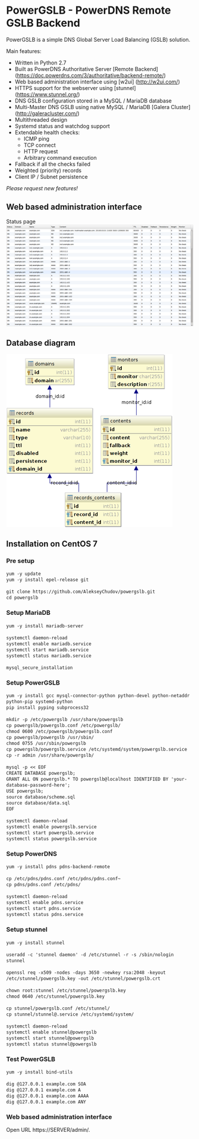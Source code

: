 # PowerGSLB - PowerDNS Remote GSLB Backend

PowerGSLB is a simple DNS Global Server Load Balancing (GSLB) solution.

Main features:
* Written in Python 2.7
* Built as PowerDNS Authoritative Server [Remote Backend] (https://doc.powerdns.com/3/authoritative/backend-remote/)
* Web based administration interface using [w2ui] (http://w2ui.com/)
* HTTPS support for the webserver using [stunnel] (https://www.stunnel.org/)
* DNS GSLB configuration stored in a MySQL / MariaDB database
* Multi-Master DNS GSLB using native MySQL / MariaDB [Galera Cluster] (http://galeracluster.com/)
* Multithreaded design
* Systemd status and watchdog support
* Extendable health checks:
    * ICMP ping
    * TCP connect
    * HTTP request
    * Arbitrary command execution
* Fallback if all the checks failed
* Weighted (priority) records
* Client IP / Subnet persistence

*Please request new features!*

## Web based administration interface

Status page
![](https://github.com/AlekseyChudov/powergslb/blob/master/images/web-status.png?raw=true)

## Database diagram

![](https://github.com/AlekseyChudov/powergslb/blob/master/images/database.png?raw=true)

## Installation on CentOS 7

### Pre setup

```
yum -y update
yum -y install epel-release git

git clone https://github.com/AlekseyChudov/powergslb.git
cd powergslb
```

### Setup MariaDB

```
yum -y install mariadb-server

systemctl daemon-reload
systemctl enable mariadb.service
systemctl start mariadb.service
systemctl status mariadb.service

mysql_secure_installation
```

### Setup PowerGSLB

```shell
yum -y install gcc mysql-connector-python python-devel python-netaddr python-pip systemd-python
pip install pyping subprocess32

mkdir -p /etc/powergslb /usr/share/powergslb
cp powergslb/powergslb.conf /etc/powergslb/
chmod 0600 /etc/powergslb/powergslb.conf
cp powergslb/powergslb /usr/sbin/
chmod 0755 /usr/sbin/powergslb
cp powergslb/powergslb.service /etc/systemd/system/powergslb.service
cp -r admin /usr/share/powergslb/

mysql -p << EOF
CREATE DATABASE powergslb;
GRANT ALL ON powergslb.* TO powergslb@localhost IDENTIFIED BY 'your-database-password-here';
USE powergslb;
source database/scheme.sql
source database/data.sql
EOF

systemctl daemon-reload
systemctl enable powergslb.service
systemctl start powergslb.service
systemctl status powergslb.service
```

### Setup PowerDNS

```
yum -y install pdns pdns-backend-remote

cp /etc/pdns/pdns.conf /etc/pdns/pdns.conf~
cp pdns/pdns.conf /etc/pdns/

systemctl daemon-reload
systemctl enable pdns.service
systemctl start pdns.service
systemctl status pdns.service
```

### Setup stunnel

```
yum -y install stunnel

useradd -c 'stunnel daemon' -d /etc/stunnel -r -s /sbin/nologin stunnel

openssl req -x509 -nodes -days 3650 -newkey rsa:2048 -keyout /etc/stunnel/powergslb.key -out /etc/stunnel/powergslb.crt

chown root:stunnel /etc/stunnel/powergslb.key
chmod 0640 /etc/stunnel/powergslb.key

cp stunnel/powergslb.conf /etc/stunnel/
cp stunnel/stunnel@.service /etc/systemd/system/

systemctl daemon-reload
systemctl enable stunnel@powergslb
systemctl start stunnel@powergslb
systemctl status stunnel@powergslb
```

### Test PowerGSLB

```
yum -y install bind-utils

dig @127.0.0.1 example.com SOA
dig @127.0.0.1 example.com A
dig @127.0.0.1 example.com AAAA
dig @127.0.0.1 example.com ANY
```

### Web based administration interface

Open URL https://SERVER/admin/.
